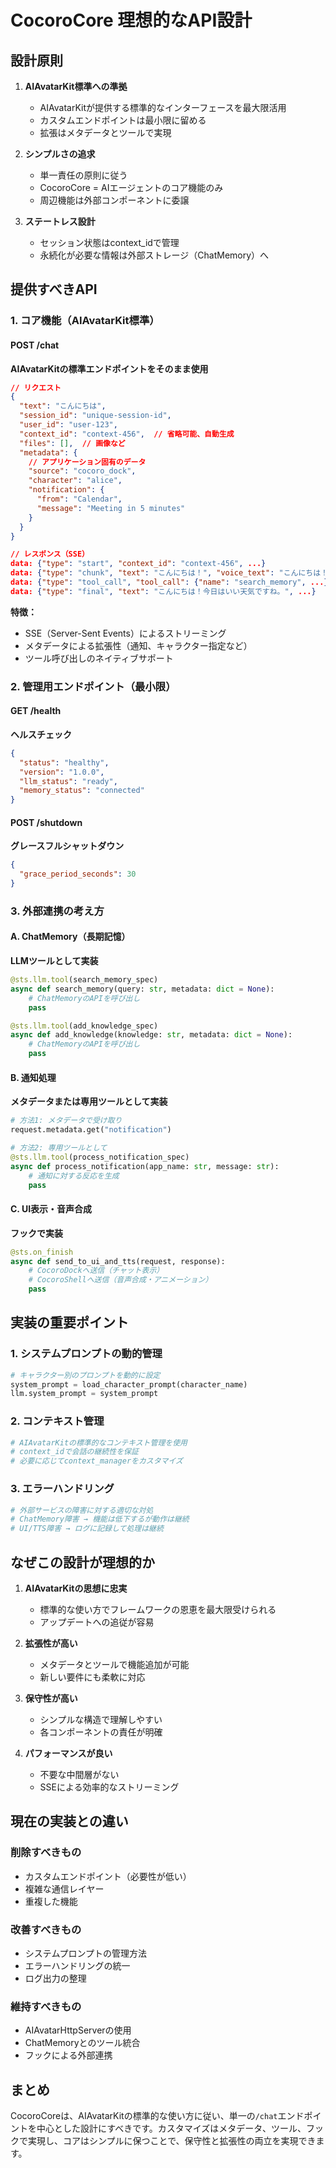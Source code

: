 # CocoroCore 理想的なAPI設計

## 設計原則

1. **AIAvatarKit標準への準拠**
   - AIAvatarKitが提供する標準的なインターフェースを最大限活用
   - カスタムエンドポイントは最小限に留める
   - 拡張はメタデータとツールで実現

2. **シンプルさの追求**
   - 単一責任の原則に従う
   - CocoroCore = AIエージェントのコア機能のみ
   - 周辺機能は外部コンポーネントに委譲

3. **ステートレス設計**
   - セッション状態はcontext_idで管理
   - 永続化が必要な情報は外部ストレージ（ChatMemory）へ

## 提供すべきAPI

### 1. コア機能（AIAvatarKit標準）

#### POST /chat
**AIAvatarKitの標準エンドポイントをそのまま使用**

```json
// リクエスト
{
  "text": "こんにちは",
  "session_id": "unique-session-id",
  "user_id": "user-123",
  "context_id": "context-456",  // 省略可能、自動生成
  "files": [],  // 画像など
  "metadata": {
    // アプリケーション固有のデータ
    "source": "cocoro_dock",
    "character": "alice",
    "notification": {
      "from": "Calendar",
      "message": "Meeting in 5 minutes"
    }
  }
}

// レスポンス（SSE）
data: {"type": "start", "context_id": "context-456", ...}
data: {"type": "chunk", "text": "こんにちは！", "voice_text": "こんにちは！", ...}
data: {"type": "tool_call", "tool_call": {"name": "search_memory", ...}}
data: {"type": "final", "text": "こんにちは！今日はいい天気ですね。", ...}
```

**特徴：**
- SSE（Server-Sent Events）によるストリーミング
- メタデータによる拡張性（通知、キャラクター指定など）
- ツール呼び出しのネイティブサポート

### 2. 管理用エンドポイント（最小限）

#### GET /health
**ヘルスチェック**
```json
{
  "status": "healthy",
  "version": "1.0.0",
  "llm_status": "ready",
  "memory_status": "connected"
}
```

#### POST /shutdown
**グレースフルシャットダウン**
```json
{
  "grace_period_seconds": 30
}
```

### 3. 外部連携の考え方

#### A. ChatMemory（長期記憶）
**LLMツールとして実装**
```python
@sts.llm.tool(search_memory_spec)
async def search_memory(query: str, metadata: dict = None):
    # ChatMemoryのAPIを呼び出し
    pass

@sts.llm.tool(add_knowledge_spec)
async def add_knowledge(knowledge: str, metadata: dict = None):
    # ChatMemoryのAPIを呼び出し
    pass
```

#### B. 通知処理
**メタデータまたは専用ツールとして実装**
```python
# 方法1: メタデータで受け取り
request.metadata.get("notification")

# 方法2: 専用ツールとして
@sts.llm.tool(process_notification_spec)
async def process_notification(app_name: str, message: str):
    # 通知に対する反応を生成
    pass
```

#### C. UI表示・音声合成
**フックで実装**
```python
@sts.on_finish
async def send_to_ui_and_tts(request, response):
    # CocoroDockへ送信（チャット表示）
    # CocoroShellへ送信（音声合成・アニメーション）
    pass
```

## 実装の重要ポイント

### 1. システムプロンプトの動的管理
```python
# キャラクター別のプロンプトを動的に設定
system_prompt = load_character_prompt(character_name)
llm.system_prompt = system_prompt
```

### 2. コンテキスト管理
```python
# AIAvatarKitの標準的なコンテキスト管理を使用
# context_idで会話の継続性を保証
# 必要に応じてcontext_managerをカスタマイズ
```

### 3. エラーハンドリング
```python
# 外部サービスの障害に対する適切な対処
# ChatMemory障害 → 機能は低下するが動作は継続
# UI/TTS障害 → ログに記録して処理は継続
```

## なぜこの設計が理想的か

1. **AIAvatarKitの思想に忠実**
   - 標準的な使い方でフレームワークの恩恵を最大限受けられる
   - アップデートへの追従が容易

2. **拡張性が高い**
   - メタデータとツールで機能追加が可能
   - 新しい要件にも柔軟に対応

3. **保守性が高い**
   - シンプルな構造で理解しやすい
   - 各コンポーネントの責任が明確

4. **パフォーマンスが良い**
   - 不要な中間層がない
   - SSEによる効率的なストリーミング

## 現在の実装との違い

### 削除すべきもの
- カスタムエンドポイント（必要性が低い）
- 複雑な通信レイヤー
- 重複した機能

### 改善すべきもの
- システムプロンプトの管理方法
- エラーハンドリングの統一
- ログ出力の整理

### 維持すべきもの
- AIAvatarHttpServerの使用
- ChatMemoryとのツール統合
- フックによる外部連携

## まとめ

CocoroCoreは、AIAvatarKitの標準的な使い方に従い、単一の`/chat`エンドポイントを中心とした設計にすべきです。カスタマイズはメタデータ、ツール、フックで実現し、コアはシンプルに保つことで、保守性と拡張性の両立を実現できます。